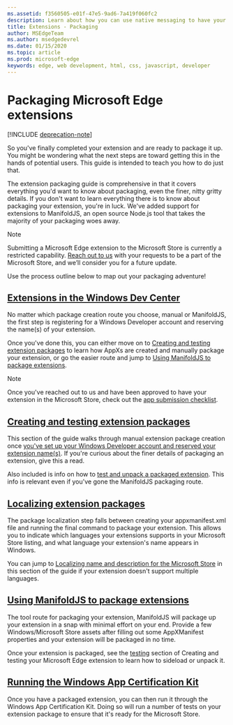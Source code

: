 ```yaml
---
ms.assetid: f3560505-e01f-47e5-9ad6-7a419f060fc2
description: Learn about how you can use native messaging to have your extension communicate with a companion UWP app.
title: Extensions - Packaging
author: MSEdgeTeam
ms.author: msedgedevrel
ms.date: 01/15/2020
ms.topic: article
ms.prod: microsoft-edge
keywords: edge, web development, html, css, javascript, developer
---
```


# Packaging Microsoft Edge extensions  

[!INCLUDE [deprecation-note](../includes/deprecation-note.md)]  

So you've finally completed your extension and are ready to package it up. You might be wondering what the next steps are toward getting this in the hands of potential users. This guide is intended to teach you how to do just that.

The extension packaging guide is comprehensive in that it covers everything you'd want to know about packaging, even the finer, nitty gritty details. If you don't want to learn everything there is to know about packaging your extension, you're in luck. We've added support for extensions to ManifoldJS, an open source Node.js tool that takes the majority of your packaging woes away.

> [!NOTE]
> Submitting a Microsoft Edge extension to the Microsoft Store is currently a restricted capability. [Reach out to us](https://aka.ms/extension-request) with your requests to be a part of the Microsoft Store, and we’ll consider you for a future update.

Use the process outline below to map out your packaging adventure!

## [Extensions in the Windows Dev Center](./packaging/extensions-in-the-windows-dev-center.md)

No matter which package creation route you choose, manual or ManifoldJS, the first step is registering for a Windows Developer account and reserving the name(s) of your extension.

Once you've done this, you can either move on to [Creating and testing extension packages](./packaging/creating-and-testing-extension-packages.md) to learn how AppXs are created and manually package your extension, or go the easier route and jump to [Using ManifoldJS to package extensions](./packaging/using-ManifoldJS-to-package-extensions.md).

> [!NOTE]
> Once you've reached out to us and have been approved to have your extension in the Microsoft Store, check out the [app submission checklist](https://docs.microsoft.com/windows/uwp/publish/app-submissions).

## [Creating and testing extension packages](./packaging/creating-and-testing-extension-packages.md)

This section of the guide walks through manual extension package creation once [you've set up your Windows Developer account and reserved your extension name(s)](./packaging/extensions-in-the-windows-Dev-Center.md). If you're curious about the finer details of packaging an extension, give this a read.

Also included is info on how to [test and unpack a packaged extension](./packaging/creating-and-testing-extension-packages.md#testing-an-appx-package). This info is relevant even if you've gone the ManifoldJS packaging route.

## [Localizing extension packages](./packaging/localizing-extension-packages.md)
The package localization step falls between creating your appxmanifest.xml file and running the final command to package your extension.
This allows you to indicate which languages your extensions supports in your Microsoft Store listing, and what language your extension's name appears in Windows.

You can jump to [Localizing name and description for the Microsoft Store](./packaging/localizing-extension-packages.md#localizing-name-and-description-in-the-microsoft-store) in this section of the guide if your extension doesn't support multiple languages.

## [Using ManifoldJS to package extensions](./packaging/using-ManifoldJS-to-package-extensions.md)

The tool route for packaging your extension, ManifoldJS will package up your extension in a snap with minimal effort on your end. Provide a few Windows/Microsoft Store assets after filling out some AppXManifest properties and your extension will be packaged in no time.

Once your extension is packaged, see the [testing](./packaging/creating-and-testing-extension-packages.md#testing-an-appx-package) section of Creating and testing your Microsoft Edge extension to learn how to sideload or unpack it.

## [Running the Windows App Certification Kit](./packaging/running-the-windows-app-certification-kit.md)

Once you have a packaged extension, you can then run it through the Windows App Certification Kit. Doing so will run a number of tests on your extension package to ensure that it's ready for the Microsoft Store.
